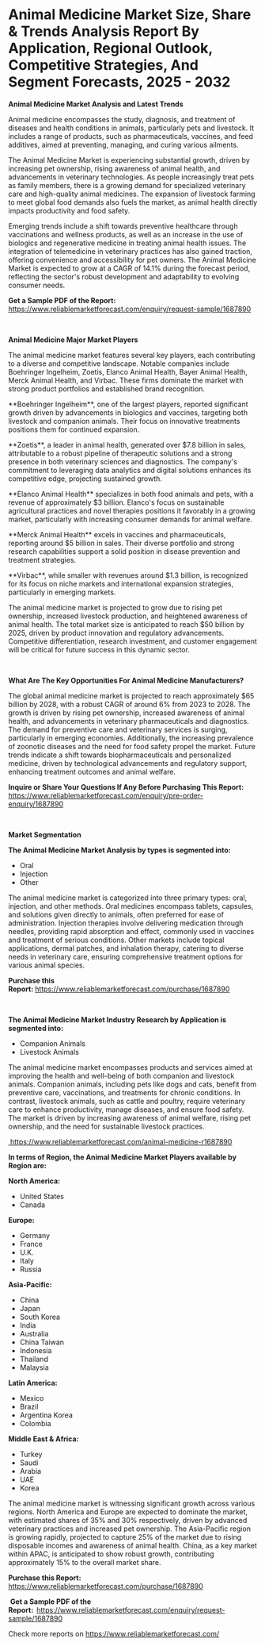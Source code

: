 <p><h1>Animal Medicine Market Size, Share & Trends Analysis Report By Application, Regional Outlook, Competitive Strategies, And Segment Forecasts, 2025 - 2032</h1></p><p><strong>Animal Medicine Market Analysis and Latest Trends</strong></p>
<p><p>Animal medicine encompasses the study, diagnosis, and treatment of diseases and health conditions in animals, particularly pets and livestock. It includes a range of products, such as pharmaceuticals, vaccines, and feed additives, aimed at preventing, managing, and curing various ailments.</p><p>The Animal Medicine Market is experiencing substantial growth, driven by increasing pet ownership, rising awareness of animal health, and advancements in veterinary technologies. As people increasingly treat pets as family members, there is a growing demand for specialized veterinary care and high-quality animal medicines. The expansion of livestock farming to meet global food demands also fuels the market, as animal health directly impacts productivity and food safety.</p><p>Emerging trends include a shift towards preventive healthcare through vaccinations and wellness products, as well as an increase in the use of biologics and regenerative medicine in treating animal health issues. The integration of telemedicine in veterinary practices has also gained traction, offering convenience and accessibility for pet owners. The Animal Medicine Market is expected to grow at a CAGR of 14.1% during the forecast period, reflecting the sector's robust development and adaptability to evolving consumer needs.</p></p>
<p><strong>Get a Sample PDF of the Report:&nbsp;</strong> <a href="https://www.reliablemarketforecast.com/enquiry/request-sample/1687890?utm_campaign=1167&utm_medium=2&utm_source=Github&utm_content=ia&utm_term=03032025&utm_id=animal-medicine">https://www.reliablemarketforecast.com/enquiry/request-sample/1687890</a></p>
<p>&nbsp;</p>
<p><strong>Animal Medicine Major Market Players</strong></p>
<p><p>The animal medicine market features several key players, each contributing to a diverse and competitive landscape. Notable companies include Boehringer Ingelheim, Zoetis, Elanco Animal Health, Bayer Animal Health, Merck Animal Health, and Virbac. These firms dominate the market with strong product portfolios and established brand recognition.</p><p>**Boehringer Ingelheim**, one of the largest players, reported significant growth driven by advancements in biologics and vaccines, targeting both livestock and companion animals. Their focus on innovative treatments positions them for continued expansion.</p><p>**Zoetis**, a leader in animal health, generated over $7.8 billion in sales, attributable to a robust pipeline of therapeutic solutions and a strong presence in both veterinary sciences and diagnostics. The company's commitment to leveraging data analytics and digital solutions enhances its competitive edge, projecting sustained growth.</p><p>**Elanco Animal Health** specializes in both food animals and pets, with a revenue of approximately $3 billion. Elanco's focus on sustainable agricultural practices and novel therapies positions it favorably in a growing market, particularly with increasing consumer demands for animal welfare.</p><p>**Merck Animal Health** excels in vaccines and pharmaceuticals, reporting around $5 billion in sales. Their diverse portfolio and strong research capabilities support a solid position in disease prevention and treatment strategies.</p><p>**Virbac**, while smaller with revenues around $1.3 billion, is recognized for its focus on niche markets and international expansion strategies, particularly in emerging markets.</p><p>The animal medicine market is projected to grow due to rising pet ownership, increased livestock production, and heightened awareness of animal health. The total market size is anticipated to reach $50 billion by 2025, driven by product innovation and regulatory advancements. Competitive differentiation, research investment, and customer engagement will be critical for future success in this dynamic sector.</p></p>
<p>&nbsp;</p>
<p><strong>What Are The Key Opportunities For Animal Medicine Manufacturers?</strong></p>
<p><p>The global animal medicine market is projected to reach approximately $65 billion by 2028, with a robust CAGR of around 6% from 2023 to 2028. The growth is driven by rising pet ownership, increased awareness of animal health, and advancements in veterinary pharmaceuticals and diagnostics. The demand for preventive care and veterinary services is surging, particularly in emerging economies. Additionally, the increasing prevalence of zoonotic diseases and the need for food safety propel the market. Future trends indicate a shift towards biopharmaceuticals and personalized medicine, driven by technological advancements and regulatory support, enhancing treatment outcomes and animal welfare.</p></p>
<p><strong>Inquire or Share Your Questions If Any Before Purchasing This Report:</strong> <a href="https://www.reliablemarketforecast.com/enquiry/pre-order-enquiry/1687890?utm_campaign=1167&utm_medium=2&utm_source=Github&utm_content=ia&utm_term=03032025&utm_id=animal-medicine">https://www.reliablemarketforecast.com/enquiry/pre-order-enquiry/1687890</a></p>
<p>&nbsp;</p>
<p><strong>Market Segmentation</strong></p>
<p><strong>The Animal Medicine Market Analysis by types is segmented into:</strong></p>
<p><ul><li>Oral</li><li>Injection</li><li>Other</li></ul></p>
<p><p>The animal medicine market is categorized into three primary types: oral, injection, and other methods. Oral medicines encompass tablets, capsules, and solutions given directly to animals, often preferred for ease of administration. Injection therapies involve delivering medication through needles, providing rapid absorption and effect, commonly used in vaccines and treatment of serious conditions. Other markets include topical applications, dermal patches, and inhalation therapy, catering to diverse needs in veterinary care, ensuring comprehensive treatment options for various animal species.</p></p>
<p><strong>Purchase this Report:&nbsp;</strong><a href="https://www.reliablemarketforecast.com/purchase/1687890?utm_campaign=1167&utm_medium=2&utm_source=Github&utm_content=ia&utm_term=03032025&utm_id=animal-medicine">https://www.reliablemarketforecast.com/purchase/1687890</a></p>
<p>&nbsp;</p>
<p><strong>The Animal Medicine Market Industry Research by Application is segmented into:</strong></p>
<p><ul><li>Companion Animals</li><li>Livestock Animals</li></ul></p>
<p><p>The animal medicine market encompasses products and services aimed at improving the health and well-being of both companion and livestock animals. Companion animals, including pets like dogs and cats, benefit from preventive care, vaccinations, and treatments for chronic conditions. In contrast, livestock animals, such as cattle and poultry, require veterinary care to enhance productivity, manage diseases, and ensure food safety. The market is driven by increasing awareness of animal welfare, rising pet ownership, and the need for sustainable livestock practices.</p></p>
<p><a href="https://www.reliablemarketforecast.com/animal-medicine-r1687890?utm_campaign=1167&utm_medium=2&utm_source=Github&utm_content=ia&utm_term=03032025&utm_id=animal-medicine">&nbsp;https://www.reliablemarketforecast.com/animal-medicine-r1687890</a></p>
<p><strong>In terms of Region, the Animal Medicine Market Players available by Region are:</strong></p>
<p>
    <p> <strong> North America: </strong>
        <ul>
            <li>United States</li>
            <li>Canada</li>
        </ul>
        </p> 
    <p> <strong> Europe: </strong>
        <ul>
            <li>Germany</li>
            <li>France</li>
            <li>U.K.</li>
            <li>Italy</li>
            <li>Russia</li>
        </ul>
        </p> 
    <p> <strong> Asia-Pacific: </strong>
        <ul>
            <li>China</li>
            <li>Japan</li>
            <li>South Korea</li>
            <li>India</li>
            <li>Australia</li>
            <li>China Taiwan</li>
            <li>Indonesia</li>
            <li>Thailand</li>
            <li>Malaysia</li>
        </ul>
        </p> 
    <p> <strong> Latin America: </strong>
        <ul>
            <li>Mexico</li>
            <li>Brazil</li>
            <li>Argentina Korea</li>
            <li>Colombia</li>
        </ul>
        </p> 
    <p> <strong> Middle East & Africa: </strong>
        <ul>
            <li>Turkey</li>
            <li>Saudi</li>
            <li>Arabia</li>
            <li>UAE</li>
            <li>Korea</li>
        </ul>
    </p>
    </p>
<p><p>The animal medicine market is witnessing significant growth across various regions. North America and Europe are expected to dominate the market, with estimated shares of 35% and 30% respectively, driven by advanced veterinary practices and increased pet ownership. The Asia-Pacific region is growing rapidly, projected to capture 25% of the market due to rising disposable incomes and awareness of animal health. China, as a key market within APAC, is anticipated to show robust growth, contributing approximately 15% to the overall market share.</p></p>
<p><strong>Purchase this Report: </strong><a href="https://www.reliablemarketforecast.com/purchase/1687890?utm_campaign=1167&utm_medium=2&utm_source=Github&utm_content=ia&utm_term=03032025&utm_id=animal-medicine">https://www.reliablemarketforecast.com/purchase/1687890</a></p>
<p>&nbsp;<strong>Get a Sample PDF of the Report:&nbsp;&nbsp;</strong><a href="https://www.reliablemarketforecast.com/enquiry/request-sample/1687890?utm_campaign=1167&utm_medium=2&utm_source=Github&utm_content=ia&utm_term=03032025&utm_id=animal-medicine">https://www.reliablemarketforecast.com/enquiry/request-sample/1687890</a></p>
<p><strong></strong></p>
<p>Check more reports on <a href="https://www.reliablemarketforecast.com/?utm_campaign=1167&utm_medium=2&utm_source=Github&utm_content=ia&utm_term=03032025&utm_id=animal-medicine">https://www.reliablemarketforecast.com/</a></p>